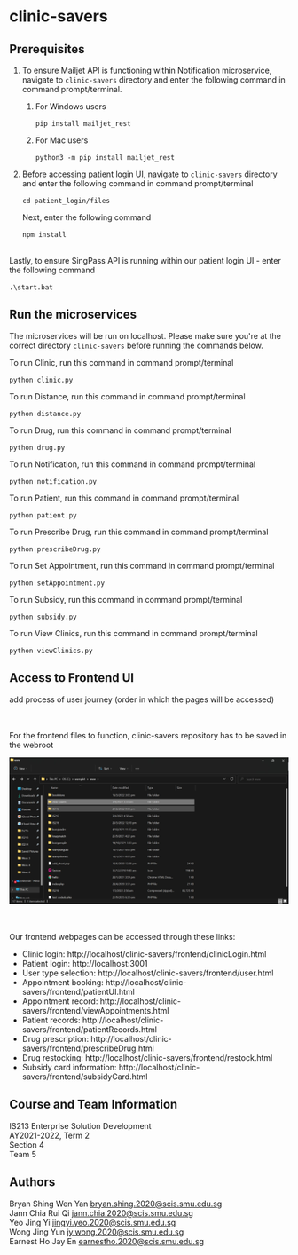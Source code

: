 # clinic-savers

## Prerequisites ##

1. To ensure Mailjet API is functioning within Notification microservice, navigate to ```clinic-savers``` directory and enter the following command in command prompt/terminal.

    1. For Windows users

       ```
       pip install mailjet_rest
       ```
    
    2. For Mac users

       ```
       python3 -m pip install mailjet_rest
       ```

2. Before accessing patient login UI, navigate to ```clinic-savers``` directory and enter the following command in command prompt/terminal

   ```
   cd patient_login/files
   ```

   Next, enter the following command

   ```
   npm install
   ```

<br>
Lastly, to ensure SingPass API is running within our patient login UI - enter the following command

```
.\start.bat
```

## Run the microservices ##

The microservices will be run on localhost. Please make sure you're at the correct directory ```clinic-savers``` before running the commands below.

To run Clinic, run this command in command prompt/terminal
```
python clinic.py
```

To run Distance, run this command in command prompt/terminal
```
python distance.py
```

To run Drug, run this command in command prompt/terminal
```
python drug.py
```

To run Notification, run this command in command prompt/terminal
```
python notification.py
```

To run Patient, run this command in command prompt/terminal
```
python patient.py
```

To run Prescribe Drug, run this command in command prompt/terminal
```
python prescribeDrug.py
```

To run Set Appointment, run this command in command prompt/terminal
```
python setAppointment.py
```

To run Subsidy, run this command in command prompt/terminal
```
python subsidy.py
```

To run View Clinics, run this command in command prompt/terminal
```
python viewClinics.py
```

## Access to Frontend UI ##
add process of user journey (order in which the pages will be accessed)

<br><br>
For the frontend files to function, clinic-savers repository has to be saved in the webroot

![Location of clinic-savers](clinicsaversloc.jpg)

<br><br>
Our frontend webpages can be accessed through these links:

* Clinic login: http://localhost/clinic-savers/frontend/clinicLogin.html
* Patient login: http://localhost:3001
* User type selection: http://localhost/clinic-savers/frontend/user.html
* Appointment booking: http://localhost/clinic-savers/frontend/patientUI.html
* Appointment record: http://localhost/clinic-savers/frontend/viewAppointments.html
* Patient records: http://localhost/clinic-savers/frontend/patientRecords.html
* Drug prescription: http://localhost/clinic-savers/frontend/prescribeDrug.html
* Drug restocking: http://localhost/clinic-savers/frontend/restock.html
* Subsidy card information: http://localhost/clinic-savers/frontend/subsidyCard.html

## Course and Team Information ##

IS213 Enterprise Solution Development<br>
AY2021-2022, Term 2<br>
Section 4<br>
Team 5

## Authors ##

Bryan Shing Wen Yan bryan.shing.2020@scis.smu.edu.sg<br>
Jann Chia Rui Qi jann.chia.2020@scis.smu.edu.sg<br>
Yeo Jing Yi jingyi.yeo.2020@scis.smu.edu.sg<br>
Wong Jing Yun jy.wong.2020@scis.smu.edu.sg<br>
Earnest Ho Jay En earnestho.2020@scis.smu.edu.sg